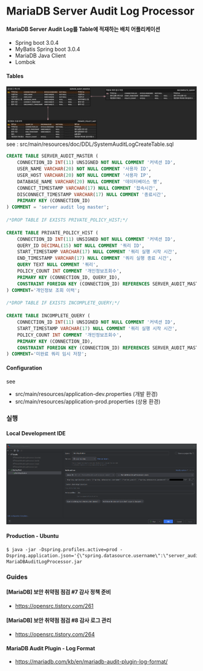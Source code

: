 # MariaDB Server Audit Log Processor

#### MariaDB Server Audit Log를 Table에 적재하는 배치 어플리케이션
* Spring boot 3.0.4
* MyBatis Spring boot 3.0.4
* MariaDB Java Client
* Lombok

#### Tables
![ERD.png](src/main/resources/doc/images/ERD.png)
see : src/main/resources/doc/DDL/SystemAuditLogCreateTable.sql
```SQL
CREATE TABLE SERVER_AUDIT_MASTER (
    CONNECTION_ID INT(11) UNSIGNED NOT NULL COMMENT '커넥션 ID',
    USER_NAME VARCHAR(20) NOT NULL COMMENT '사용자 ID',
    USER_HOST VARCHAR(20) NOT NULL COMMENT '사용자 IP',
    DATABASE_NAME VARCHAR(20) NULL COMMENT '데이터베이스 명',
    CONNECT_TIMESTAMP VARCHAR(17) NULL COMMENT '접속시간',
    DISCONNECT_TIMESTAMP VARCHAR(17) NULL COMMENT '종료시간',
    PRIMARY KEY (CONNECTION_ID)
) COMMENT = 'server audit log master';

/*DROP TABLE IF EXISTS PRIVATE_POLICY_HIST;*/

CREATE TABLE PRIVATE_POLICY_HIST (
    CONNECTION_ID INT(11) UNSIGNED NOT NULL COMMENT '커넥션 ID',
    QUERY_ID DECIMAL(15) NOT NULL COMMENT '쿼리 ID',
    START_TIMESTAMP VARCHAR(17) NULL COMMENT '쿼리 실행 시작 시간',
    END_TIMESTAMP VARCHAR(17) NULL COMMENT '쿼리 실행 종료 시간',
    QUERY TEXT NULL COMMENT '쿼리',
    POLICY_COUNT INT COMMENT '개인정보조회수',
    PRIMARY KEY (CONNECTION_ID, QUERY_ID),
    CONSTRAINT FOREIGN KEY (CONNECTION_ID) REFERENCES SERVER_AUDIT_MASTER (CONNECTION_ID)
) COMMENT='개인정보 조회 이력';

/*DROP TABLE IF EXISTS INCOMPLETE_QUERY;*/

CREATE TABLE INCOMPLETE_QUERY (
    CONNECTION_ID INT(11) UNSIGNED NOT NULL COMMENT '커넥션 ID',
    START_TIMESTAMP VARCHAR(17) NULL COMMENT '쿼리 실행 시작 시간',
    POLICY_COUNT INT COMMENT '개인정보조회수',
    PRIMARY KEY (CONNECTION_ID),
    CONSTRAINT FOREIGN KEY (CONNECTION_ID) REFERENCES SERVER_AUDIT_MASTER (CONNECTION_ID)
) COMMENT='미완료 쿼리 임시 저장';
```
#### Configuration
see
* src/main/resources/application-dev.properties (개발 환경)
* src/main/resources/application-prod.properties (상용 환경)

### 실행

#### Local Development IDE
![img.png](src/main/resources/doc/images/img.png)

#### Production - Ubuntu
```shell
$ java -jar -Dspring.profiles.active=prod -Dspring.application.json='{\"spring.datasource.username\":\"server_audit\",\"spring.datasource.password\":\"********\"}' MariaDBAuditLogProcessor.jar
```

### Guides

#### [MariaDB] 보안 취약점 점검 #7 감사 정책 준비
* https://opensrc.tistory.com/261
#### [MariaDB] 보안 취약점 점검 #8 감사 로그 관리
* https://opensrc.tistory.com/264
#### MariaDB Audit Plugin - Log Format
* https://mariadb.com/kb/en/mariadb-audit-plugin-log-format/